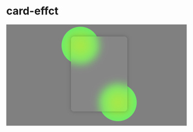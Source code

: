 # card-effct

![This is an image](https://github.com/mTy8421/card-effct/blob/main/img/Screenshot%20from%202022-08-24%2023-44-44.png)
